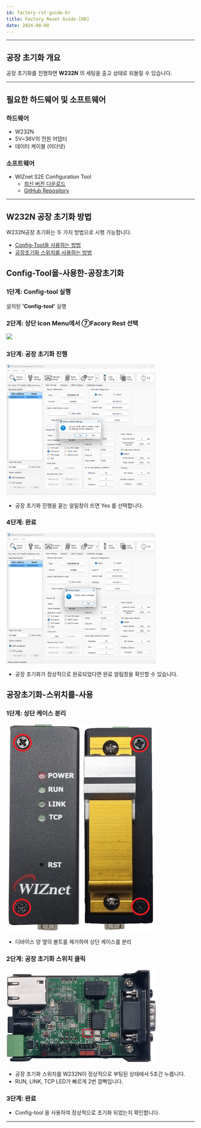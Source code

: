 ```yaml
---
id: factory-rst-guide-kr
title: Factory Reset Guide-[KR]
date: 2024-08-08
---
```




-----



## 공장 초기화 개요

공장 초기화를 진행하면 **W232N** 의 세팅을 출고 상태로 되돌릴 수 있습니다.



-----



## 필요한 하드웨어 및 소프트웨어



### 하드웨어


  - W232N
  - 5V~36V의 전원 어댑터
  - 데이터 케이블 (이더넷)



### 소프트웨어

  - WIZnet S2E Configuration Tool 
    - [최신 버전 다운로드](https://github.com/Wiznet/WIZnet-S2E-Tool-GUI/releases)
    - [GitHub Repository](https://github.com/Wiznet/WIZnet-S2E-Tool-GUI)


-----
## W232N 공장 초기화 방법

W232N공장 초기화는 두 가지 방법으로 시행 가능합니다.

- [Config-Tool을 사용하는 방법](#Config-Tool을-사용한-공장초기화)
- [공장초기화 스위치를 사용하는 방법](#공장초기화-스위치를-사용)



## Config-Tool을-사용한-공장초기화

### 1단계: Config-tool 실행

설치된 **'Config-tool'** 실행

### 2단계: 상단 Icon Menu에서 ⑦Facory Rest 선택

<img src="/img/products/s2e_module/wiz5xxsr-rp/configuration_tool_manual/menu_icons.png" width="150" /> 

### 3단계: 공장 초기화 진행

<img src="/img/products/w232n/config-fact.png" width="400" /> 

- 공장 초기화 진행을 묻는 알림창이 뜨면 Yes 를 선택합니다.



### 4단계: 완료

<img src="/img/products/w232n/config-fact-ok.png" width="400" /> 

- 공장 초기화가 정상적으로 완료되었다면 완료 알림창을 확인할 수 있습니다.


## 공장초기화-스위치를-사용

### 1단계: 상단 케이스 분리

<img src="/img/products/w232n/Screw.png" width="400" />

- 디바이스 양 옆의 볼트를 제거하여 상단 케이스를 분리

### 2단계: 공장 초기화 스위치 클릭

<img src="/img/products/w232n/fact_rst.png" width="400" />

- 공장 초기화 스위치를 W232N이 정상적으로 부팅된 상태에서 5초간 누릅니다.
- RUN, LINK, TCP LED가 빠르게 2번 깜빡입니다.

### 3단계: 완료

- Config-tool 을 사용하여 정상적으로 초기화 되었는지 확인합니다.

-----
